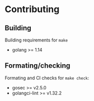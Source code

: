 # Contributing

## Building

Building requirements for `make`
- golang >= 1.14

## Formating/checking

Formating and CI checks for `make check`:
- gosec >= v2.5.0
- golangci-lint >= v1.32.2
